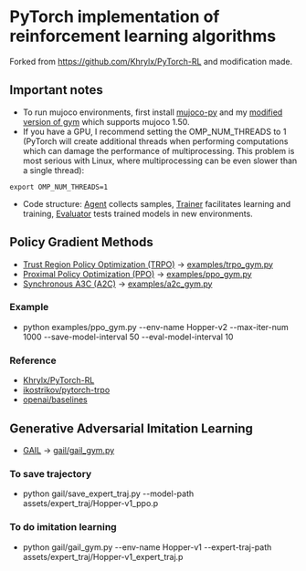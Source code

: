 # PyTorch implementation of reinforcement learning algorithms
Forked from https://github.com/Khrylx/PyTorch-RL and modification made.

## Important notes
- To run mujoco environments, first install [mujoco-py](https://github.com/openai/mujoco-py) and my [modified version of gym](https://github.com/Khrylx/gym) which supports mujoco 1.50.
- If you have a GPU, I recommend setting the OMP_NUM_THREADS to 1 (PyTorch will create additional threads when performing computations which can damage the performance of multiprocessing. This problem is most serious with Linux, where multiprocessing can be even slower than a single thread):
```
export OMP_NUM_THREADS=1
```
- Code structure: [Agent](https://github.com/lx10077/rlpy/blob/master/core/agent.py) collects samples,
[Trainer](https://github.com/lx10077/rlpy/blob/master/core/trainer.py) facilitates learning and training,
[Evaluator](https://github.com/lx10077/rlpy/blob/master/core/evaluator.py) tests trained models in new environments.


## Policy Gradient Methods
* [Trust Region Policy Optimization (TRPO)](https://arxiv.org/pdf/1502.05477.pdf) -> [examples/trpo_gym.py](https://github.com/lx10077/rlpy/blob/master/examples/trpo_gym.py)
* [Proximal Policy Optimization (PPO)](https://arxiv.org/pdf/1707.06347.pdf) -> [examples/ppo_gym.py](https://github.com/lx10077/rlpy/blob/master/examples/ppo_gym.py)
* [Synchronous A3C (A2C)](https://arxiv.org/pdf/1602.01783.pdf) -> [examples/a2c_gym.py](https://github.com/lx10077/rlpy/blob/master/examples/a2c_gym.py)

### Example
* python examples/ppo_gym.py --env-name Hopper-v2 --max-iter-num 1000 --save-model-interval 50 --eval-model-interval 10

### Reference
* [Khrylx/PyTorch-RL](https://github.com/Khrylx/PyTorch-RL)
* [ikostrikov/pytorch-trpo](https://github.com/ikostrikov/pytorch-trpo)
* [openai/baselines](https://github.com/openai/baselines)

## Generative Adversarial Imitation Learning
* [GAIL](https://arxiv.org/abs/1606.03476) -> [gail/gail_gym.py](https://github.com/lx10077/rlpy/blob/master/gail/gail_gym.py)
### To save trajectory
* python gail/save_expert_traj.py --model-path assets/expert_traj/Hopper-v1_ppo.p
### To do imitation learning
* python gail/gail_gym.py --env-name Hopper-v1 --expert-traj-path assets/expert_traj/Hopper-v1_expert_traj.p

